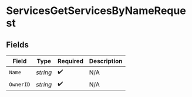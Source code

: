 # ServicesGetServicesByNameRequest


## Fields

| Field              | Type               | Required           | Description        |
| ------------------ | ------------------ | ------------------ | ------------------ |
| `Name`             | *string*           | :heavy_check_mark: | N/A                |
| `OwnerID`          | *string*           | :heavy_check_mark: | N/A                |